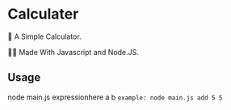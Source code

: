 # Calculater

🧮 A Simple Calculator.
  
🧑‍💻 Made With Javascript and Node.JS.

## Usage
 node main.js expressionhere a b
   `example: node main.js add 5 5`

